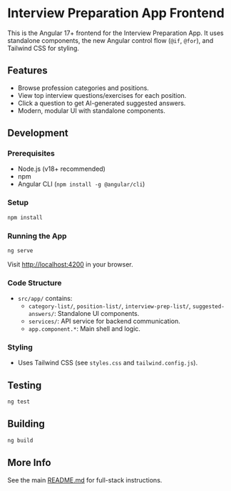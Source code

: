 # Interview Preparation App Frontend

This is the Angular 17+ frontend for the Interview Preparation App. It uses standalone components, the new Angular control flow (`@if`, `@for`), and Tailwind CSS for styling.

## Features

- Browse profession categories and positions.
- View top interview questions/exercises for each position.
- Click a question to get AI-generated suggested answers.
- Modern, modular UI with standalone components.

## Development

### Prerequisites

- Node.js (v18+ recommended)
- npm
- Angular CLI (`npm install -g @angular/cli`)

### Setup

```bash
npm install
```

### Running the App

```bash
ng serve
```

Visit [http://localhost:4200](http://localhost:4200) in your browser.

### Code Structure

- `src/app/` contains:
  - `category-list/`, `position-list/`, `interview-prep-list/`, `suggested-answers/`: Standalone UI components.
  - `services/`: API service for backend communication.
  - `app.component.*`: Main shell and logic.

### Styling

- Uses Tailwind CSS (see `styles.css` and `tailwind.config.js`).

## Testing

```bash
ng test
```

## Building

```bash
ng build
```

## More Info

See the main [README.md](../README.md) for full-stack instructions.

